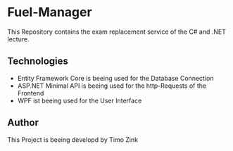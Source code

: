 # Fuel-Manager
This Repository contains the exam replacement service of the C# and .NET lecture.

## Technologies
- Entity Framework Core is beeing used for the Database Connection
- ASP.NET Minimal API is beeing used for the http-Requests of the Frontend
- WPF ist beeing used for the User Interface

## Author
This Project is beeing developd by Timo Zink
